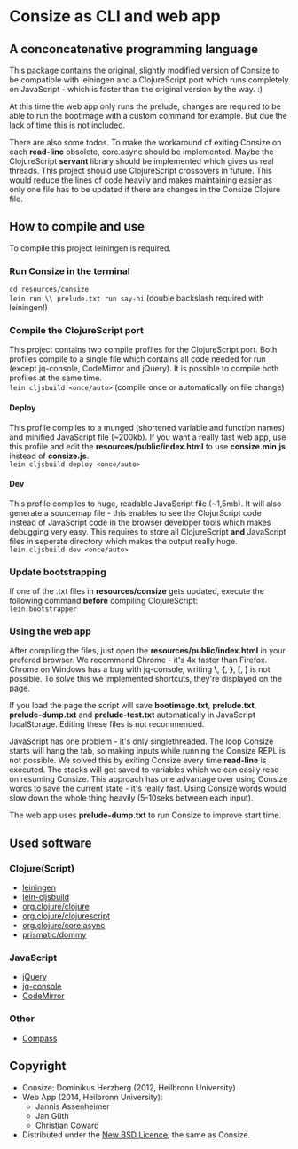 # Consize as CLI and web app
## A conconcatenative programming language
This package contains the original, slightly modified version of Consize to be
compatible with leiningen and a ClojureScript port which runs completely on
JavaScript - which is faster than the original version by the way. :)  

At this time the web app only runs the prelude, changes are required to be able 
to run the bootimage with a custom command for example. But due the lack of time
 this is not included.
 
There are also some todos. To make the workaround of exiting Consize on each 
**read-line** obsolete, core.async should be implemented. Maybe the 
ClojureScript **servant** library should be implemented which gives us real 
threads. This project should use ClojureScript crossovers in future. This would 
reduce the lines of code heavily and makes maintaining easier as only one file
has to be updated if there are changes in the Consize Clojure file.

## How to compile and use
To compile this project leiningen is required.

### Run Consize in the terminal
`cd resources/consize`  
`lein run \\ prelude.txt run say-hi` (double backslash required with leiningen!)

### Compile the ClojureScript port
This project contains two compile profiles for the ClojureScript port. Both
profiles compile to a single file which contains all code needed for run
(except jq-console, CodeMirror and jQuery). It is possible to compile both
profiles at the same time.  
`lein cljsbuild <once/auto>` (compile once or automatically on file change)

#### Deploy
This profile compiles to a munged (shortened variable and function names)
and minified JavaScript file (~200kb). If you want a really fast web app, use 
this profile and edit the **resources/public/index.html** to use 
**consize.min.js** instead of **consize.js**.  
`lein cljsbuild deploy <once/auto>`

#### Dev
This profile compiles to huge, readable JavaScript file (~1,5mb). It will also
generate a sourcemap file - this enables to see the ClojurScript code instead of
 JavaScript code in the browser developer tools which makes debugging very easy.
This requires to store all ClojureScript **and** JavaScript files in seperate
directory which makes the output really huge.  
`lein cljsbuild dev <once/auto>`

### Update bootstrapping
If one of the .txt files in **resources/consize** gets updated, execute the 
following command **before** compiling ClojureScript:  
`lein bootstrapper`

### Using the web app
After compiling the files, just open the **resources/public/index.html** in your
 prefered browser. We recommend Chrome - it's 4x faster than Firefox. Chrome on 
Windows has a bug with jq-console, writing **\\**, **{**, **}**, **[**, **]** is 
not possible. To solve this we implemented shortcuts, they're displayed on the 
page.  

If you load the page the script will save **bootimage.txt**, **prelude.txt**, 
**prelude-dump.txt** and **prelude-test.txt** automatically in JavaScript 
localStorage. Editing these files is not recommended.
  
JavaScript has one problem - it's only singlethreaded. The loop Consize starts 
will hang the tab, so making inputs while running the Consize REPL is not 
possible. We solved this by exiting Consize every time **read-line** is 
executed. The stacks will get saved to variables which we can easily read on 
resuming Consize. This approach has one advantage over using Consize words to
save the current state - it's really fast. Using Consize words would slow down 
the whole thing heavily (5-10seks between each input).  

The web app uses **prelude-dump.txt** to run Consize to improve start time.

## Used software

### Clojure(Script)
* [leiningen](https://github.com/technomancy/leiningen)
* [lein-cljsbuild](https://github.com/emezeske/lein-cljsbuild)
* [org.clojure/clojure](https://github.com/clojure/clojure)
* [org.clojure/clojurescript](https://github.com/clojure/clojurescript)
* [org.clojure/core.async](https://github.com/clojure/core.async)
* [prismatic/dommy](https://github.com/Prismatic/dommy)

### JavaScript
* [jQuery](https://github.com/jquery/jquery)
* [jq-console](https://github.com/replit/jq-console)
* [CodeMirror](https://github.com/marijnh/codemirror)

### Other
* [Compass](https://github.com/chriseppstein/compass)

## Copyright
* Consize: Dominikus Herzberg (2012, Heilbronn University)
* Web App (2014, Heilbronn University):
    * Jannis Assenheimer
    * Jan Güth
    * Christian Coward
* Distributed under the [New BSD Licence](http://opensource.org/licenses/BSD-3-Clause), the same as Consize.

